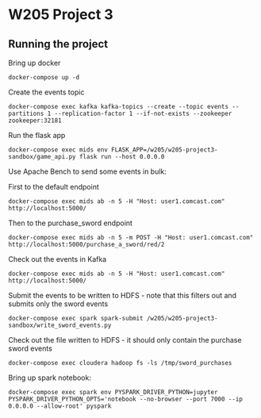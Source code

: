 # W205 Project 3

## Running the project

Bring up docker
```
docker-compose up -d
```

Create the events topic
```
docker-compose exec kafka kafka-topics --create --topic events --partitions 1 --replication-factor 1 --if-not-exists --zookeeper zookeeper:32181
```

Run the flask app
```
docker-compose exec mids env FLASK_APP=/w205/w205-project3-sandbox/game_api.py flask run --host 0.0.0.0
```

Use Apache Bench to send some events in bulk:

First to the default endpoint
```
docker-compose exec mids ab -n 5 -H "Host: user1.comcast.com" http://localhost:5000/

```

Then to the purchase_sword endpoint
```
docker-compose exec mids ab -n 5 -m POST -H "Host: user1.comcast.com" http://localhost:5000/purchase_a_sword/red/2
```

Check out the events in Kafka
```
docker-compose exec mids ab -n 5 -H "Host: user1.comcast.com" http://localhost:5000/
```

Submit the events to be written to HDFS - note that this filters out and submits only the sword events

```
docker-compose exec spark spark-submit /w205/w205-project3-sandbox/write_sword_events.py
```

Check out the file written to HDFS - it should only contain the purchase sword events
```
docker-compose exec cloudera hadoop fs -ls /tmp/sword_purchases
```

Bring up spark notebook:
```
docker-compose exec spark env PYSPARK_DRIVER_PYTHON=jupyter PYSPARK_DRIVER_PYTHON_OPTS='notebook --no-browser --port 7000 --ip 0.0.0.0 --allow-root' pyspark
```